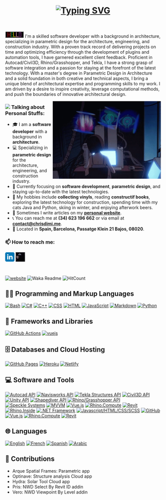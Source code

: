 <h1 align="center">
  <a href="https://git.io/typing-svg"><img src="https://readme-typing-svg.demolab.com?font=Fira+Code&size=75&duration=1400&pause=500&color=FF72FF&background=000000EE&center=true&multiline=true&width=1920&height=384&lines=Hello+there+!;+I'm+Christian+Dimitri+;Welcome+to+my+GitHub+profile" alt="Typing SVG" /></a>
</h1>
<br>
<p>
  <img src="https://raw.githubusercontent.com/vibrantfix/vibrantfix/main/assets/gif/hello.gif" width="60px">
  I'm a skilled software developer with a background in architecture, specializing in parametric design for the architecture, engineering, and construction industry. With a proven track record of delivering projects on time and optimizing efficiency through the development of plugins and automation tools, I have garnered excellent client feedback. Proficient in Autocad/Civil3D, Rhino/Grasshopper, and Tekla, I have a strong grasp of software integration and a passion for staying at the forefront of the latest technology. With a master's degree in Parametric Design in Architecture and a solid foundation in both creative and technical aspects, I bring a unique blend of architectural expertise and programming skills to my work. I am driven by a desire to inspire creativity, leverage computational methods, and push the boundaries of innovative architectural design.
</p>

<img align="right" alt="GIF" src="https://raw.githubusercontent.com/vibrantfix/vibrantfix/main/assets/gif/lain.gif" width="350px" height="250px" />

### <img src="https://media.giphy.com/media/VgCDAzcKvsR6OM0uWg/giphy.gif" width="40"> Talking about Personal Stuffs:

- 🎓 I am a **software developer** with a background in **architecture**.
- 💻 Specializing in **parametric design** for the architecture, engineering, and construction industry.
- 🌱 Currently focusing on **software development**, **parametric design**, and staying up-to-date with the latest technologies.
- 🤔 My hobbies include **collecting vinyls**, reading **constructif books**, exploring the latest technology for construction, spending time with my cats Java and Python, skiing in winter, and enjoying afterwork beers.
- 📝 Sometimes I write articles on my **[personal website](https://chrisdimi.me/)**.
- 📞 You can reach me at **(34) 623 196 662** or via email at **contact@chrisdimi.me**.
- 📍 Located in **Spain, Barcelona, Passatge Klein 21 Bajos, 08020**.

<h3 align="left">📫 How to reach me:</h3>
<p align="left">
  <a href="https://linkedin.com/in/chrisdimitri" target="_blank"><img align="center" src="https://raw.githubusercontent.com/vibrantfix/vibrantfix/main/assets/icons/linkedin.svg" alt="linkedin" height="30" width="30" /></a>
  <a href="https://chrisdimi.me/" target="_blank"><img align="center" src="https://raw.githubusercontent.com/vibrantfix/vibrantfix/main/assets/icons/logo.jpg" alt="website" height="30" width="30" /></a>
</p>
<br>

[![website](https://img.shields.io/badge/Website-46a2f1.svg?&style=flat-square&logo=Google-Chrome&logoColor=white&link=https://chrisdimi.me/)](https://chrisdimi.me/)
![Waka Readme](https://github.com/vibrantfix/vibrantfix/workflows/Waka%20Readme/badge.svg)
![HitCount](https://hits.dwyl.com/vibrantfix/vibrantfix.svg?style=flat-square)

<h2>👨‍💻 Programming and Markup Languages</h2>

<p>
  <a href="https://www.gnu.org/software/bash/"><img alt="Bash" src="https://img.shields.io/badge/GNU%20Bash-4EAA25?logo=gnubash&logoColor=fff&style=flat"></a>
  <a href="#"><img alt="C#" src="https://img.shields.io/badge/Csharp%20-8A2BE2"></a>
  <a href="#"><img alt="C++" src="https://img.shields.io/badge/C%2B%2B-00599C?logo=cplusplus&logoColor=fff&style=flat"></a>
  <a href="#"><img alt="CSS" src="https://img.shields.io/badge/CSS3-1572B6?logo=css3&logoColor=fff&style=flat"></a>
  <a href="#"><img alt="HTML" src="https://img.shields.io/badge/HTML5-E34F26?logo=html5&logoColor=fff&style=flat"></a>
  <a href="https://www.javascript.com/"><img alt="JavaScript" src="https://img.shields.io/badge/JavaScript-F7DF1E?logo=javascript&logoColor=000&style=flat"></a>
  <a href="https://www.markdownguide.org/"><img alt="Markdown" src="https://img.shields.io/badge/Markdown-000?logo=markdown&logoColor=fff&style=flat"></a>
  <a href="https://www.python.org/"><img alt="Python" src="https://img.shields.io/badge/Python-3776AB?logo=python&logoColor=fff&style=flat"></a>
</p>

<h2>🧰 Frameworks and Libraries</h2>

<p>
  <a href="https://github.com/"><img alt="GitHub Actions" src="https://img.shields.io/badge/GitHub%20Actions-2088FF?logo=githubactions&logoColor=fff&style=flat"></a>
  <a href="https://vuejs.com/"><img alt="vuejs" src="https://img.shields.io/badge/Vue.js-35495E?style=for-the-badge&logo=vuedotjs&logoColor=4FC08D"></a>
</p>

<h2>🗄️ Databases and Cloud Hosting</h2>

<p>
  <a href="#"><img alt="GitHub Pages" src="https://img.shields.io/badge/GitHub%20Pages-327FC7.svg?logo=github&logoColor=white"></a>
  <a href="#"><img alt="Heroku" src="https://img.shields.io/badge/Heroku-430098?logo=heroku&logoColor=fff&style=flat"></a>
  <a href="#"><img alt="Netlify" src="https://img.shields.io/badge/Vercel-000?logo=vercel&logoColor=fff&style=flat"></a>
</p>

<h2>💻 Software and Tools</h2>

<p>
  <a href="#"><img alt="Autocad API" src="https://img.shields.io/badge/Autocad%20API-964B00?logo=autocad&logoColor=fff&style=flat"></a>
  <a href="#"><img alt="Navisworks API" src="https://img.shields.io/badge/Navisworks%20API-007AC9?logo=autodesk&logoColor=fff&style=flat"></a>
  <a href="#"><img alt="Tekla Structures API" src="https://img.shields.io/badge/Tekla%20Structures%20API-FF8D00?logo=tekla&logoColor=fff&style=flat"></a>
  <a href="#"><img alt="Civil3D API" src="https://img.shields.io/badge/Civil3D%20API-0191D8?logo=autodesk&logoColor=fff&style=flat"></a>
  <a href="#"><img alt="Unity API" src="https://img.shields.io/badge/Unity%20API-000?logo=unity&logoColor=fff&style=flat"></a>
  <a href="#"><img alt="Shapediver API" src="https://img.shields.io/badge/Shapediver%20API-FF7A16?logo=shapediver&logoColor=fff&style=flat"></a>
  <a href="#"><img alt="Rhino/Grasshopper API" src="https://img.shields.io/badge/Rhino%2FGrasshopper%20API-8A6F34?logo=rhinoceros&logoColor=fff&style=flat"></a>
  <a href="#"><img alt="Speckle Systems" src="https://img.shields.io/badge/Speckle%20Systems-1B2741?logo=specklesystems&logoColor=fff&style=flat"></a>
  <a href="#"><img alt="MVVM" src="https://img.shields.io/badge/MVVM-0095D5?logo=.net&logoColor=fff&style=flat"></a>
  <a href="#"><img alt="Vue.js" src="https://img.shields.io/badge/Vue.js-4FC08D?logo=vue.js&logoColor=fff&style=flat"></a>
  <a href="#"><img alt="Rhino.Compute" src="https://img.shields.io/badge/Rhino.Compute-005DAA?logo=rhinocompute&logoColor=fff&style=flat"></a>
  <a href="#"><img alt="Revit" src="https://img.shields.io/badge/Revit-006DB7?logo=autodesk&logoColor=fff&style=flat"></a>
  <a href="#"><img alt="Rhino.Inside" src="https://img.shields.io/badge/Rhino.Inside-222222?logo=rhinoceros&logoColor=fff&style=flat"></a>
  <a href="#"><img alt=".NET Framework" src="https://img.shields.io/badge/.NET%20Framework-5C2D91?logo=.net&logoColor=fff&style=flat"></a>
  <a href="#"><img alt="Javascript/HTML/CSS/SCSS" src="https://img.shields.io/badge/Javascript/HTML/CSS/SCSS-F7DF1E?logo=javascript&logoColor=000&style=flat"></a>
  <a href="#"><img alt="GitHub" src="https://img.shields.io/badge/GitHub-181717?logo=github&logoColor=fff&style=flat"></a>
  <a href="#"><img alt="Vue.js" src="https://img.shields.io/badge/Vue.js-4FC08D?logo=vue.js&logoColor=fff&style=flat"></a>
  <a href="#"><img alt="Rhino.Compute" src="https://img.shields.io/badge/Rhino.Compute-005DAA?logo=rhinocompute&logoColor=fff&style=flat"></a>
  <a href="#"><img alt="Revit" src="https://img.shields.io/badge/Revit-006DB7?logo=autodesk&logoColor=fff&style=flat"></a>
</p>

<h2>🌐 Languages</h2>

<p>
  <a href="#"><img alt="English" src="https://img.shields.io/badge/English-2B5D8D?logoColor=fff&style=flat"></a>
  <a href="#"><img alt="French" src="https://img.shields.io/badge/French-1F468E?logoColor=fff&style=flat"></a>
  <a href="#"><img alt="Spanish" src="https://img.shields.io/badge/Spanish-D56637?logoColor=fff&style=flat"></a>
  <a href="#"><img alt="Arabic" src="https://img.shields.io/badge/Arabic-05204A?logoColor=fff&style=flat"></a>
</p>

<h2>📢 Contributions</h2>

- Arque Spatial Frames: Parametric app
- Optinave: Structure analysis Cloud app
- Hydra: Solar Tool Cloud app
- Pris: NWD Select By Revit ID addin
- Vero: NWD Viewpoint By Level addin
